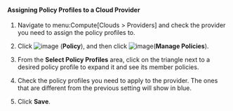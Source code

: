 #### Assigning Policy Profiles to a Cloud Provider

1.  Navigate to menu:Compute\[Clouds \> Providers\] and check the
    provider you need to assign the policy profiles to.

2.  Click ![image](../images/1941.png) (**Policy**), and then click
    ![image](../images/1851.png)(**Manage Policies**).

3.  From the **Select Policy Profiles** area, click on the triangle next
    to a desired policy profile to expand it and see its member
    policies.

4.  Check the policy profiles you need to apply to the provider. The
    ones that are different from the previous setting will show in blue.

5.  Click **Save**.
